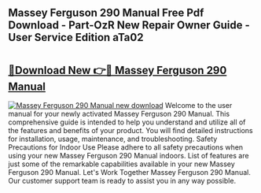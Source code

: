 ## Massey Ferguson 290 Manual Free Pdf Download - Part-OzR New Repair Owner Guide - User Service Edition aTa02

# <h2><a href="http://cf15107.oget.top/?id=Massey+Ferguson+290+Manual">🔗Download New 👉🔴 Massey Ferguson 290 Manual</a></h2>

[![Massey Ferguson 290 Manual new download](https://i.imgur.com/5g1atiW.png)](http://cf15107.oget.top/?id=Massey+Ferguson+290+Manual)
Welcome to the user manual for your newly activated Massey Ferguson 290 Manual. This comprehensive guide is intended to help you understand and utilize all of the features and benefits of your product. You will find detailed instructions for installation, usage, maintenance, and troubleshooting. Safety Precautions for Indoor Use Please adhere to all safety precautions when using your new Massey Ferguson 290 Manual indoors. List of features are just some of the remarkable capabilities available in your new Massey Ferguson 290 Manual. Let's Work Together Massey Ferguson 290 Manual. Our customer support team is ready to assist you in any way possible.
